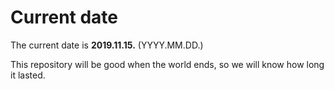 # Current date

The current date is **2019.11.15.** (YYYY.MM.DD.)

This repository will be good when the world ends, so we will know how long it lasted.